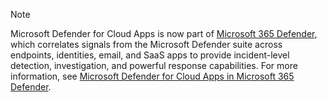 <!--docutune:disable -->

> [!NOTE]
>
> Microsoft Defender for Cloud Apps is now part of [Microsoft 365 Defender](https://security.microsoft.com), which correlates signals from the Microsoft Defender suite across endpoints, identities, email, and SaaS apps to provide incident-level detection, investigation, and powerful response capabilities. For more information, see [Microsoft Defender for Cloud Apps in Microsoft 365 Defender](/microsoft-365/security/defender/microsoft-365-security-center-defender-cloud-apps).

<!--docutune:enable -->
